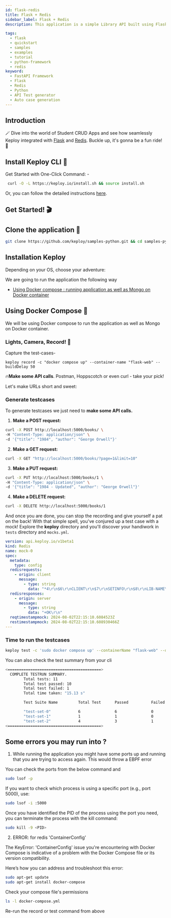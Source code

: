 ```yaml
---
id: flask-redis
title: Flask + Redis
sidebar_label: Flask + Redis
description: This application is a simple Library API built using Flask and Redis for data storage. It allows you to perform basic CRUD (Create, Read, Update, Delete) operations on Movie records.

tags:
  - flask
  - quickstart
  - samples
  - examples
  - tutorial
  - python-framework
  - redis
keyword:
  - FastAPI Framework
  - Flask
  - Redis
  - Python
  - API Test generator
  - Auto case generation
---
```


<head>
  <title> Flask + Redis | Keploy Docs</title>
  <meta charSet="utf-8" />
</head>

## Introduction

🪄 Dive into the world of Student CRUD Apps and see how seamlessly Keploy integrated with [Flask](https://flask.palletsprojects.com/en/3.0.x/) and [Redis](https://redis.io/). Buckle up, it's gonna be a fun ride! 🎢

## Install Keploy CLI 🚀

Get Started with One-Click Command: -

```bash
 curl -O -L https://keploy.io/install.sh && source install.sh
```

Or, you can follow the detailed instructions [here](https://keploy.io/docs/server/installation/).

## Get Started! 🎬

## Clone the application 🧪

```bash
git clone https://github.com/keploy/samples-python.git && cd samples-python/flask-redis
```

## Installation Keploy

Depending on your OS, choose your adventure:

We are going to run the application the following way

- [Using Docker compose : running application as well as Mongo on Docker container](#using-docker-compose-)

## Using Docker Compose 🐳

We will be using Docker compose to run the application as well as Mongo on Docker container.

### Lights, Camera, Record! 🎥

Capture the test-cases-

```shell
keploy record -c "docker compose up" --container-name "flask-web" --buildDelay 50
```

🔥**Make some API calls**. Postman, Hoppscotch or even curl - take your pick!

Let's make URLs short and sweet:

### Generate testcases

To generate testcases we just need to **make some API calls.**

1. **Make a POST request:**

```bash
curl -X POST http://localhost:5000/books/ \
-H "Content-Type: application/json" \
-d '{"title": "1984", "author": "George Orwell"}'
```

2. **Make a GET request:**

```bash
curl -X GET "http://localhost:5000/books/?page=1&limit=10"
```

3. **Make a PUT request:**

```bash
curl -X PUT http://localhost:5000/books/1 \
-H "Content-Type: application/json" \
-d '{"title": "1984 - Updated", "author": "George Orwell"}'
```

4. **Make a DELETE request:**

```bash
curl -X DELETE http://localhost:5000/books/1
```

And once you are done, you can stop the recording and give yourself a pat on the back! With that simple spell, you've conjured up a test case with a mock! Explore the **keploy** directory and you'll discover your handiwork in `tests` directory and `mocks.yml`.

```yaml
version: api.keploy.io/v1beta1
kind: Redis
name: mock-0
spec:
  metadata:
    type: config
  redisrequests:
    - origin: client
      message:
        - type: string
          data: "*4\r\n$6\r\nCLIENT\r\n$7\r\nSETINFO\r\n$8\r\nLIB-NAME\r\n$8\r\nredis-py\r\n"
  redisresponses:
    - origin: server
      message:
        - type: string
          data: "+OK\r\n"
  reqtimestampmock: 2024-08-02T22:15:10.6084523Z
  restimestampmock: 2024-08-02T22:15:10.608930466Z
---
```

### **Time to run the testcases**

```bash
keploy test -c 'sudo docker compose up' --containerName "flask-web" --delay 10
```

You can also check the test summary from your cli

```bash
<=========================================>
  COMPLETE TESTRUN SUMMARY.
        Total tests: 11
        Total test passed: 10
        Total test failed: 1
        Total time taken: "15.13 s"

        Test Suite Name         Total Test      Passed          Failed          Time Taken

        "test-set-0"            6               6               0               "5.06 s"
        "test-set-1"            1               1               0               "5.02 s"
        "test-set-2"            4               3               1               "5.04 s"
<=========================================>
```

## Some errors you may run into ?

1. While running the application you might have some ports up and running that you are trying to access again. This would throw a EBPF error

You can check the ports from the below command and

```bash
sudo lsof -p
```

If you want to check which process is using a specific port (e.g., port 5000), use:

```bash
sudo lsof -i :5000
```

Once you have identified the PID of the process using the port you need, you can terminate the process with the kill command:

```bash
sudo kill -9 <PID>
```

2. ERROR: for redis 'ContainerConfig'

The KeyError: 'ContainerConfig' issue you're encountering with Docker Compose is indicative of a problem with the Docker Compose file or its version compatibility.

Here’s how you can address and troubleshoot this error:

```bash
sudo apt-get update
sudo apt-get install docker-compose
```

Check your compose file's permissions

```bash
ls -l docker-compose.yml
```

Re-run the record or test command from above

